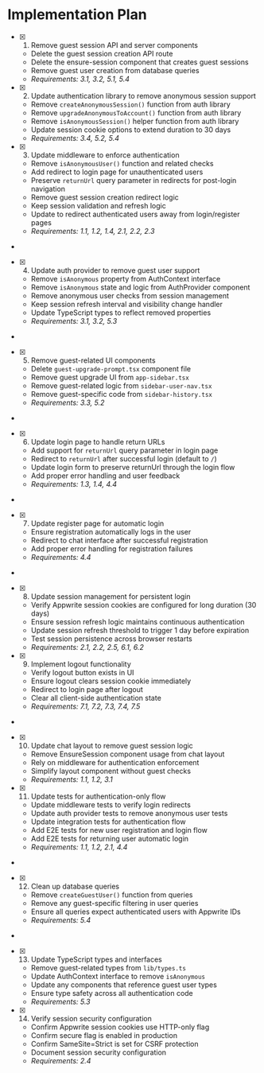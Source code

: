 # Implementation Plan

- [x] 1. Remove guest session API and server components

  - Delete the guest session creation API route
  - Delete the ensure-session component that creates guest sessions
  - Remove guest user creation from database queries
  - _Requirements: 3.1, 3.2, 5.1, 5.4_

- [x] 2. Update authentication library to remove anonymous session support

  - Remove `createAnonymousSession()` function from auth library
  - Remove `upgradeAnonymousToAccount()` function from auth library
  - Remove `isAnonymousSession()` helper function from auth library
  - Update session cookie options to extend duration to 30 days
  - _Requirements: 3.4, 5.2, 5.4_

- [x] 3. Update middleware to enforce authentication

  - Remove `isAnonymousUser()` function and related checks
  - Add redirect to login page for unauthenticated users
  - Preserve `returnUrl` query parameter in redirects for post-login navigation
  - Remove guest session creation redirect logic
  - Keep session validation and refresh logic
  - Update to redirect authenticated users away from login/register pages
  - _Requirements: 1.1, 1.2, 1.4, 2.1, 2.2, 2.3_

-

- [x] 4. Update auth provider to remove guest user support

  - Remove `isAnonymous` property from AuthContext interface
  - Remove `isAnonymous` state and logic from AuthProvider component
  - Remove anonymous user checks from session management
  - Keep session refresh interval and visibility change handler
  - Update TypeScript types to reflect removed properties
  - _Requirements: 3.1, 3.2, 5.3_

-

- [x] 5. Remove guest-related UI components

  - Delete `guest-upgrade-prompt.tsx` component file
  - Remove guest upgrade UI from `app-sidebar.tsx`
  - Remove guest-related logic from `sidebar-user-nav.tsx`
  - Remove guest-specific code from `sidebar-history.tsx`
  - _Requirements: 3.3, 5.2_

-

- [x] 6. Update login page to handle return URLs

  - Add support for `returnUrl` query parameter in login page
  - Redirect to `returnUrl` after successful login (default to `/`)
  - Update login form to preserve returnUrl through the login flow
  - Add proper error handling and user feedback
  - _Requirements: 1.3, 1.4, 4.4_

-

- [x] 7. Update register page for automatic login

  - Ensure registration automatically logs in the user
  - Redirect to chat interface after successful registration
  - Add proper error handling for registration failures
  - _Requirements: 4.4_

-

- [x] 8. Update session management for persistent login

  - Verify Appwrite session cookies are configured for long duration (30 days)
  - Ensure session refresh logic maintains continuous authentication
  - Update session refresh threshold to trigger 1 day before expiration
  - Test session persistence across browser restarts
  - _Requirements: 2.1, 2.2, 2.5, 6.1, 6.2_

- [x] 9. Implement logout functionality

  - Verify logout button exists in UI
  - Ensure logout clears session cookie immediately
  - Redirect to login page after logout
  - Clear all client-side authentication state
  - _Requirements: 7.1, 7.2, 7.3, 7.4, 7.5_

-

- [x] 10. Update chat layout to remove guest session logic

  - Remove EnsureSession component usage from chat layout
  - Rely on middleware for authentication enforcement
  - Simplify layout component without guest checks
  - _Requirements: 1.1, 1.2, 3.1_

- [x] 11. Update tests for authentication-only flow

  - Update middleware tests to verify login redirects
  - Update auth provider tests to remove anonymous user tests
  - Update integration tests for authentication flow
  - Add E2E tests for new user registration and login flow
  - Add E2E tests for returning user automatic login
  - _Requirements: 1.1, 1.2, 2.1, 4.4_

-

- [x] 12. Clean up database queries

  - Remove `createGuestUser()` function from queries
  - Remove any guest-specific filtering in user queries
  - Ensure all queries expect authenticated users with Appwrite IDs
  - _Requirements: 5.4_

-

- [x] 13. Update TypeScript types and interfaces

  - Remove guest-related types from `lib/types.ts`
  - Update AuthContext interface to remove `isAnonymous`
  - Update any components that reference guest user types
  - Ensure type safety across all authentication code
  - _Requirements: 5.3_

- [x] 14. Verify session security configuration

  - Confirm Appwrite session cookies use HTTP-only flag
  - Confirm secure flag is enabled in production
  - Confirm SameSite=Strict is set for CSRF protection
  - Document session security configuration
  - _Requirements: 2.4_
